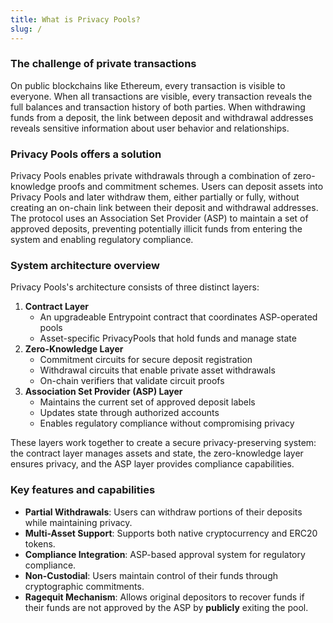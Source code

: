 ```yaml
---
title: What is Privacy Pools?
slug: /
---
```


### The challenge of private transactions

On public blockchains like Ethereum, every transaction is visible to everyone. When all transactions are visible, every transaction reveals the full balances and transaction history of both parties. When withdrawing funds from a deposit, the link between deposit and withdrawal addresses reveals sensitive information about user behavior and relationships.

### Privacy Pools offers a solution

Privacy Pools enables private withdrawals through a combination of zero-knowledge proofs and commitment schemes. Users can deposit assets into Privacy Pools and later withdraw them, either partially or fully, without creating an on-chain link between their deposit and withdrawal addresses. The protocol uses an Association Set Provider (ASP) to maintain a set of approved deposits, preventing potentially illicit funds from entering the system and enabling regulatory compliance.

### System architecture overview

Privacy Pools's architecture consists of three distinct layers:

1. **Contract Layer**
   - An upgradeable Entrypoint contract that coordinates ASP-operated pools
   - Asset-specific PrivacyPools that hold funds and manage state
2. **Zero-Knowledge Layer**
   - Commitment circuits for secure deposit registration
   - Withdrawal circuits that enable private asset withdrawals
   - On-chain verifiers that validate circuit proofs
3. **Association Set Provider (ASP) Layer**
   - Maintains the current set of approved deposit labels
   - Updates state through authorized accounts
   - Enables regulatory compliance without compromising privacy

These layers work together to create a secure privacy-preserving system: the contract layer manages assets and state, the zero-knowledge layer ensures privacy, and the ASP layer provides compliance capabilities.

### Key features and capabilities

- **Partial Withdrawals**: Users can withdraw portions of their deposits while maintaining privacy.
- **Multi-Asset Support**: Supports both native cryptocurrency and ERC20 tokens.
- **Compliance Integration**: ASP-based approval system for regulatory compliance.
- **Non-Custodial**: Users maintain control of their funds through cryptographic commitments.
- **Ragequit Mechanism**: Allows original depositors to recover funds if their funds are not approved by the ASP by **publicly** exiting the pool.
